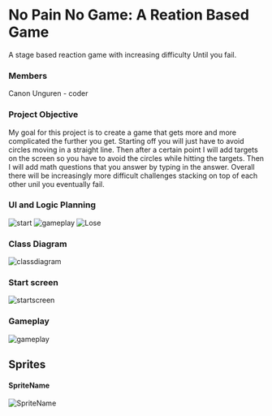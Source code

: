 # No Pain No Game: A Reation Based Game
A stage based reaction game with increasing difficulty Until you fail. 

### Members
Canon Unguren - coder

### Project Objective
My goal for this project is to create a game that gets more and more complicated the further you get. Starting off you will just have to avoid circles moving in a straight line. Then after a certain point I will add targets on the screen so you have to avoid the circles while hitting the targets. Then I will add math questions that you answer by typing in the answer. Overall there will be increasingly more difficult challenges stacking on top of each other unil you eventually fail. 


### UI and Logic Planning
![start]()
![gameplay]()
![Lose]()
### Class Diagram
![classdiagram]()
### Start screen
![startscreen]()
### Gameplay
![gameplay]()
## Sprites
#### SpriteName
![SpriteName]()
